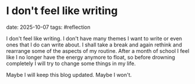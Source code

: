 # I don't feel like writing
date: 2025-10-07
tags: #reflection

I don't feel like writing. I don't have many themes I want to write or even ones that I do can write about. I shall take a break and again rethink and rearrange some of the aspects of my routine. After a month of school I feel like I no longer have the energy anymore to float, so before drowning completely I will try to change some things in my life. 

Maybe I will keep this blog updated. Maybe I won't.